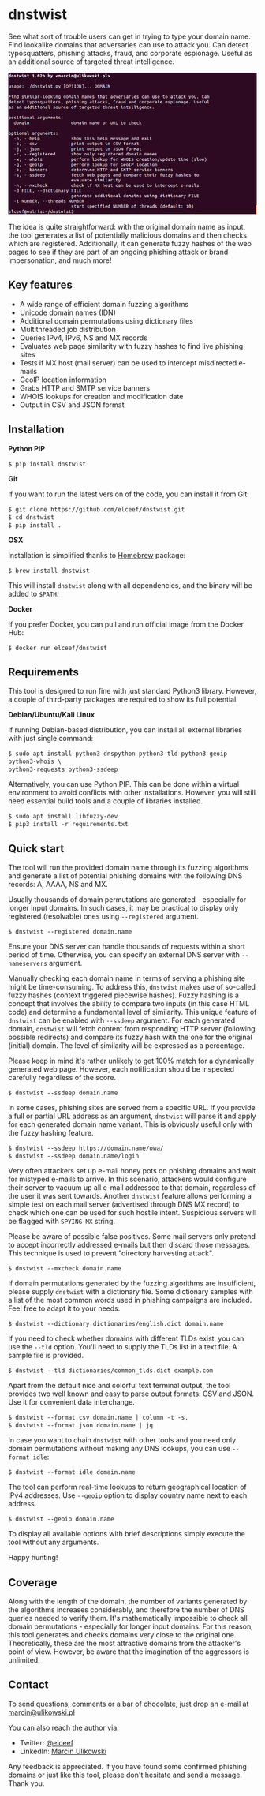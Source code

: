 dnstwist
========

See what sort of trouble users can get in trying to type your domain name.
Find lookalike domains that adversaries can use to attack you. Can detect
typosquatters, phishing attacks, fraud, and corporate espionage. Useful as an
additional source of targeted threat intelligence.

![Demo](/docs/demo.gif)

The idea is quite straightforward: with the original domain name as input, the
tool generates a list of potentially malicious domains and then checks which
are registered. Additionally, it can generate fuzzy hashes of the web pages to
see if they are part of an ongoing phishing attack or brand impersonation, and
much more!


Key features
------------

- A wide range of efficient domain fuzzing algorithms
- Unicode domain names (IDN)
- Additional domain permutations using dictionary files
- Multithreaded job distribution
- Queries IPv4, IPv6, NS and MX records
- Evaluates web page similarity with fuzzy hashes to find live phishing sites
- Tests if MX host (mail server) can be used to intercept misdirected e-mails
- GeoIP location information
- Grabs HTTP and SMTP service banners
- WHOIS lookups for creation and modification date
- Output in CSV and JSON format


Installation
------------

**Python PIP**

```
$ pip install dnstwist
```

**Git**

If you want to run the latest version of the code, you can install it from Git:

```
$ git clone https://github.com/elceef/dnstwist.git
$ cd dnstwist
$ pip install .
```

**OSX**

Installation is simplified thanks to [Homebrew](https://brew.sh/) package:

```
$ brew install dnstwist
```

This will install `dnstwist` along with all dependencies, and the binary will
be added to `$PATH`.

**Docker**

If you prefer Docker, you can pull and run official image from the Docker Hub:

```
$ docker run elceef/dnstwist
```


Requirements
------------

This tool is designed to run fine with just standard Python3 library. However,
a couple of third-party packages are required to show its full potential.

**Debian/Ubuntu/Kali Linux**

If running Debian-based distribution, you can install all external libraries
with just single command:

```
$ sudo apt install python3-dnspython python3-tld python3-geoip python3-whois \
python3-requests python3-ssdeep
```

Alternatively, you can use Python PIP. This can be done within a virtual
environment to avoid conflicts with other installations. However, you will
still need essential build tools and a couple of libraries installed.

```
$ sudo apt install libfuzzy-dev
$ pip3 install -r requirements.txt
```


Quick start
-----------

The tool will run the provided domain name through its fuzzing algorithms and
generate a list of potential phishing domains with the following DNS records:
A, AAAA, NS and MX.

Usually thousands of domain permutations are generated - especially for longer
input domains. In such cases, it may be practical to display only registered
(resolvable) ones using `--registered` argument.

```
$ dnstwist --registered domain.name
```

Ensure your DNS server can handle thousands of requests within a short period
of time. Otherwise, you can specify an external DNS server with `--nameservers`
argument.

Manually checking each domain name in terms of serving a phishing site might be
time-consuming. To address this, `dnstwist` makes use of so-called fuzzy hashes
(context triggered piecewise hashes). Fuzzy hashing is a concept that involves
the ability to compare two inputs (in this case HTML code) and determine a
fundamental level of similarity. This unique feature of `dnstwist` can be
enabled with `--ssdeep` argument. For each generated domain, `dnstwist` will
fetch content from responding HTTP server (following possible redirects) and
compare its fuzzy hash with the one for the original (initial) domain. The
level of similarity will be expressed as a percentage.

Please keep in mind it's rather unlikely to get 100% match for a dynamically
generated web page. However, each notification should be inspected carefully
regardless of the score.

```
$ dnstwist --ssdeep domain.name
```

In some cases, phishing sites are served from a specific URL. If you provide a
full or partial URL address as an argument, `dnstwist` will parse it and apply
for each generated domain name variant. This is obviously useful only with the
fuzzy hashing feature.

```
$ dnstwist --ssdeep https://domain.name/owa/
$ dnstwist --ssdeep domain.name/login
```

Very often attackers set up e-mail honey pots on phishing domains and wait for
mistyped e-mails to arrive. In this scenario, attackers would configure their
server to vacuum up all e-mail addressed to that domain, regardless of the user
it was sent towards. Another `dnstwist` feature allows performing a simple test
on each mail server (advertised through DNS MX record) to check which one can
be used for such hostile intent. Suspicious servers will be flagged with
`SPYING-MX` string.

Please be aware of possible false positives. Some mail servers only pretend to
accept incorrectly addressed e-mails but then discard those messages. This
technique is used to prevent "directory harvesting attack".

```
$ dnstwist --mxcheck domain.name
```

If domain permutations generated by the fuzzing algorithms are insufficient,
please supply `dnstwist` with a dictionary file. Some dictionary samples with
a list of the most common words used in phishing campaigns are included. Feel
free to adapt it to your needs.

```
$ dnstwist --dictionary dictionaries/english.dict domain.name
```

If you need to check whether domains with different TLDs exist, you can use the
`--tld` option. You'll need to supply the TLDs list in a text file. A sample
file is provided.

```
$ dnstwist --tld dictionaries/common_tlds.dict example.com
```

Apart from the default nice and colorful text terminal output, the tool
provides two well known and easy to parse output formats: CSV and JSON. Use it
for convenient data interchange.

```
$ dnstwist --format csv domain.name | column -t -s,
$ dnstwist --format json domain.name | jq
```

In case you want to chain `dnstwist` with other tools and you need only domain
permutations without making any DNS lookups, you can use `--format idle`:

```
$ dnstwist --format idle domain.name
```

The tool can perform real-time lookups to return geographical location of IPv4
addresses. Use `--geoip` option to display country name next to each address.

```
$ dnstwist --geoip domain.name
```

To display all available options with brief descriptions simply execute the
tool without any arguments.

Happy hunting!


Coverage
--------

Along with the length of the domain, the number of variants generated by the
algorithms increases considerably, and therefore the number of DNS queries
needed to verify them. It's mathematically impossible to check all domain
permutations - especially for longer input domains.
For this reason, this tool generates and checks domains very close to the
original one. Theoretically, these are the most attractive domains from the
attacker's point of view. However, be aware that the imagination of the
aggressors is unlimited.


Contact
-------

To send questions, comments or a bar of chocolate, just drop an e-mail at
[marcin@ulikowski.pl](mailto:marcin@ulikowski.pl)

You can also reach the author via:

- Twitter: [@elceef](https://twitter.com/elceef)
- LinkedIn: [Marcin Ulikowski](https://pl.linkedin.com/in/elceef)

Any feedback is appreciated. If you have found some confirmed phishing domains
or just like this tool, please don't hesitate and send a message. Thank you.

